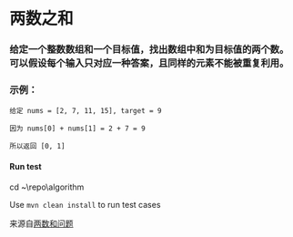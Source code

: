 # 两数之和

### 给定一个整数数组和一个目标值，找出数组中和为目标值的两个数。可以假设每个输入只对应一种答案，且同样的元素不能被重复利用。

### 示例：
`给定 nums = [2, 7, 11, 15], target = 9`

`因为 nums[0] + nums[1] = 2 + 7 = 9`

`所以返回 [0, 1]`

#### Run test
cd ~\repo\algorithm

Use `mvn clean install` to run test cases

来源自[两数和问题](https://leetcode-cn.com/problems/two-sum/description/)